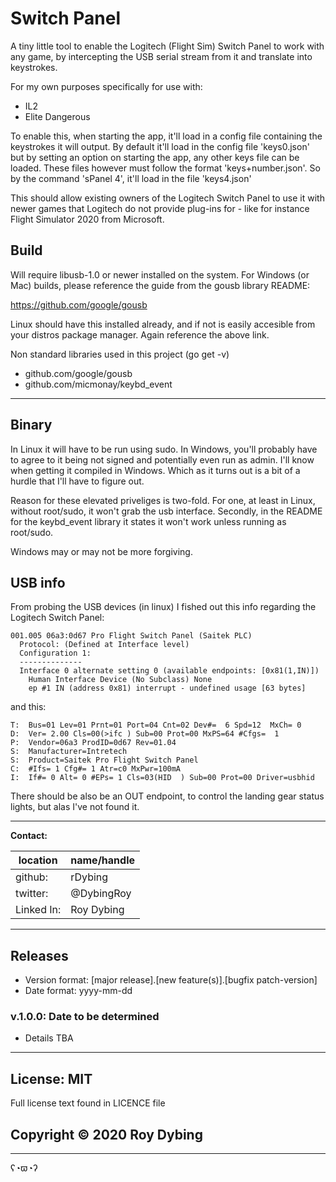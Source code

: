 # Switch Panel

A tiny little tool to enable the Logitech (Flight Sim) Switch Panel to work with any game, by intercepting the USB serial stream from it and translate into keystrokes.

For my own purposes specifically for use with:

- IL2
- Elite Dangerous

To enable this, when starting the app, it'll load in a config file containing the keystrokes it will output. By default it'll load in the config file 'keys0.json' but by setting an option on starting the app, any other keys file can be loaded. These files however must follow the format 'keys+number.json'. So by the command 'sPanel 4', it'll load in the file 'keys4.json'

This should allow existing owners of the Logitech Switch Panel to use it with newer games that Logitech do not provide plug-ins for - like for instance Flight Simulator 2020 from Microsoft.

## Build

Will require libusb-1.0 or newer installed on the system. For Windows (or Mac) builds, please reference the guide from the gousb library README:

https://github.com/google/gousb

Linux should have this installed already, and if not is easily accesible from your distros package manager. Again reference the above link.

Non standard libraries used in this project (go get -v)

- github.com/google/gousb
- github.com/micmonay/keybd_event

---

## Binary

In Linux it will have to be run using sudo. In Windows, you'll probably have to agree to it being not signed and potentially even run as admin. I'll know when getting it compiled in Windows. Which as it turns out is a bit of a hurdle that I'll have to figure out.

Reason for these elevated priveliges is two-fold. For one, at least in Linux, without root/sudo, it won't grab the usb interface. Secondly, in the README for the keybd_event library it states it won't work unless running as root/sudo.

Windows may or may not be more forgiving.

## USB info

From probing the USB devices (in linux) I fished out this info regarding the Logitech Switch Panel:

```
001.005 06a3:0d67 Pro Flight Switch Panel (Saitek PLC)
  Protocol: (Defined at Interface level)
  Configuration 1:
  --------------
  Interface 0 alternate setting 0 (available endpoints: [0x81(1,IN)])
    Human Interface Device (No Subclass) None
    ep #1 IN (address 0x81) interrupt - undefined usage [63 bytes]
```

and this:

```
T:  Bus=01 Lev=01 Prnt=01 Port=04 Cnt=02 Dev#=  6 Spd=12  MxCh= 0
D:  Ver= 2.00 Cls=00(>ifc ) Sub=00 Prot=00 MxPS=64 #Cfgs=  1
P:  Vendor=06a3 ProdID=0d67 Rev=01.04
S:  Manufacturer=Intretech
S:  Product=Saitek Pro Flight Switch Panel
C:  #Ifs= 1 Cfg#= 1 Atr=c0 MxPwr=100mA
I:  If#= 0 Alt= 0 #EPs= 1 Cls=03(HID  ) Sub=00 Prot=00 Driver=usbhid
```

There should be also be an OUT endpoint, to control the landing gear status lights, but alas I've not found it.

---

**Contact:**

location   | name/handle
-----------|---------
github:    | rDybing
twitter:   | @DybingRoy
Linked In: | Roy Dybing

---

## Releases

- Version format: [major release].[new feature(s)].[bugfix patch-version]
- Date format: yyyy-mm-dd

### v.1.0.0: Date to be determined

- Details TBA

---

## License: MIT

Full license text found in LICENCE file

## Copyright © 2020 Roy Dybing

---

ʕ◔ϖ◔ʔ